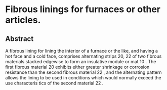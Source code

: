# Fibrous linings for furnaces or other articles.

## Abstract
A fibrous lining for lining the interior of a furnace or the like, and having a hot face and a cold face, comprises alternating strips 20, 22 of two fibrous materials stacked edgewise to form an insulative module or mat 10 . The first fibrous material 20 exhibits either greater shrinkage or corrosion resistance than the second fibrous material 22 , and the alternating pattern allows the lining to be used in conditions which would normally exceed the use characteris tics of the second material 22 .